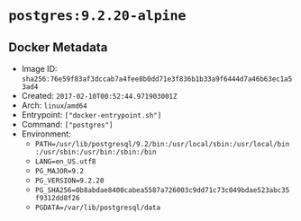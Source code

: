 # `postgres:9.2.20-alpine`

## Docker Metadata

- Image ID: `sha256:76e59f83af3dccab7a4fee8b0dd71e3f836b1b33a9f6444d7a46b63ec1a53ad4`
- Created: `2017-02-10T00:52:44.971903001Z`
- Arch: `linux`/`amd64`
- Entrypoint: `["docker-entrypoint.sh"]`
- Command: `["postgres"]`
- Environment:
  - `PATH=/usr/lib/postgresql/9.2/bin:/usr/local/sbin:/usr/local/bin:/usr/sbin:/usr/bin:/sbin:/bin`
  - `LANG=en_US.utf8`
  - `PG_MAJOR=9.2`
  - `PG_VERSION=9.2.20`
  - `PG_SHA256=0b8abdae8400cabea5587a726003c9dd71c73c049bdae523abc35f9312dd8f26`
  - `PGDATA=/var/lib/postgresql/data`
